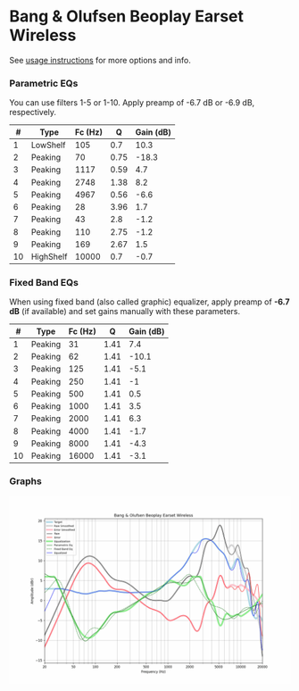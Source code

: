 # Bang & Olufsen Beoplay Earset Wireless
See [usage instructions](https://github.com/jaakkopasanen/AutoEq#usage) for more options and info.

### Parametric EQs
You can use filters 1-5 or 1-10. Apply preamp of -6.7 dB or -6.9 dB, respectively.

|   # | Type      |   Fc (Hz) |    Q |   Gain (dB) |
|-----|-----------|-----------|------|-------------|
|   1 | LowShelf  |       105 | 0.7  |        10.3 |
|   2 | Peaking   |        70 | 0.75 |       -18.3 |
|   3 | Peaking   |      1117 | 0.59 |         4.7 |
|   4 | Peaking   |      2748 | 1.38 |         8.2 |
|   5 | Peaking   |      4967 | 0.56 |        -6.6 |
|   6 | Peaking   |        28 | 3.96 |         1.7 |
|   7 | Peaking   |        43 | 2.8  |        -1.2 |
|   8 | Peaking   |       110 | 2.75 |        -1.2 |
|   9 | Peaking   |       169 | 2.67 |         1.5 |
|  10 | HighShelf |     10000 | 0.7  |        -0.7 |

### Fixed Band EQs
When using fixed band (also called graphic) equalizer, apply preamp of **-6.7 dB** (if available) and set gains manually with these parameters.

|   # | Type    |   Fc (Hz) |    Q |   Gain (dB) |
|-----|---------|-----------|------|-------------|
|   1 | Peaking |        31 | 1.41 |         7.4 |
|   2 | Peaking |        62 | 1.41 |       -10.1 |
|   3 | Peaking |       125 | 1.41 |        -5.1 |
|   4 | Peaking |       250 | 1.41 |        -1   |
|   5 | Peaking |       500 | 1.41 |         0.5 |
|   6 | Peaking |      1000 | 1.41 |         3.5 |
|   7 | Peaking |      2000 | 1.41 |         6.3 |
|   8 | Peaking |      4000 | 1.41 |        -1.7 |
|   9 | Peaking |      8000 | 1.41 |        -4.3 |
|  10 | Peaking |     16000 | 1.41 |        -3.1 |

### Graphs
![](./Bang%20&%20Olufsen%20Beoplay%20Earset%20Wireless.png)
